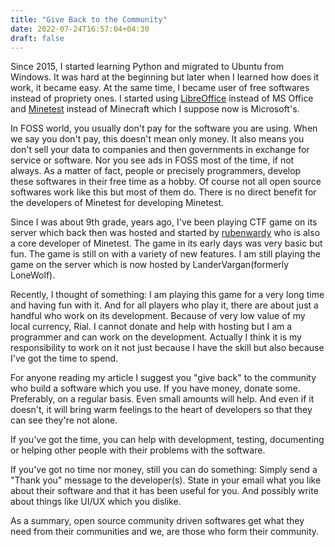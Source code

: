 ```yaml
---
title: "Give Back to the Community"
date: 2022-07-24T16:57:04+04:30
draft: false 
---
```


Since 2015, I started learning Python and migrated to Ubuntu from Windows. It was hard at the beginning but later when I learned how does it work, it became easy. At the same time, I became user of free softwares instead of propriety ones. I started using [LibreOffice](http://www.libreoffice.org) instead of MS Office and [Minetest](https://minetest.net) instead of Minecraft which I suppose now is Microsoft's.

In FOSS world, you usually don't pay for the software you are using. When we say you don't pay, this doesn't mean only money. It also means you don't sell your data to companies and then governments in exchange for service or software. Nor you see ads in FOSS most of the time, if not always. As a matter of fact, people or precisely programmers, develop these softwares in their free time as a hobby. Of course not all open source softwares work like this but most of them do. There is no direct benefit for the developers of Minetest for developing Minetest.

Since I was about 9th grade, years ago, I've been playing CTF game on its server which back then was hosted and started by [rubenwardy](https://rubenwardy.com/) who is also a core developer of Minetest. The game in its early days was very basic but fun. The game is still on with a variety of new features. I am still playing the game on the server which is now hosted by LanderVargan(formerly LoneWolf).

Recently, I thought of something: I am playing this game for a very long time and having fun with it. And for all players who play it, there are about just a handful who work on its development. Because of very low value of my local currency, Rial. I cannot donate and help with hosting but I am a programmer and can work on the development. Actually I think it is my responsibility to work on it not just because I have the skill but also because I've got the time to spend.

For anyone reading my article I suggest you "give back" to the community who build a software which you use. If you have money, donate some. Preferably, on a regular basis. Even small amounts will help. And even if it doesn't, it will bring warm feelings to the heart of developers so that they can see they're not alone.

If you've got the time, you can help with development, testing, documenting or helping other people with their problems with the software.

If you've got no time nor money, still you can do something: Simply send a "Thank you" message to the developer(s). State in your email what you like about their software and that it has been useful for you. And possibly write about things like UI/UX which you dislike.

As a summary, open source community driven softwares get what they need from their communities and we, are those who form their community.
